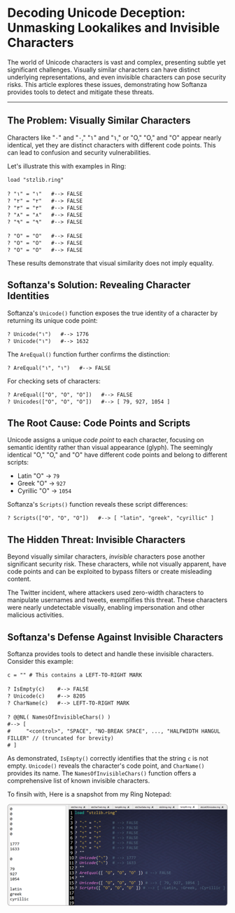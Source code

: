 # Decoding Unicode Deception: Unmasking Lookalikes and Invisible Characters


The world of Unicode characters is vast and complex, presenting subtle yet significant challenges. Visually similar characters can have distinct underlying representations, and even invisible characters can pose security risks. This article explores these issues, demonstrating how Softanza provides tools to detect and mitigate these threats.

---


## The Problem: Visually Similar Characters

Characters like "۰" and "٠," "۱" and "١," or "O," "Ο," and "О" appear nearly identical, yet they are distinct characters with different code points. This can lead to confusion and security vulnerabilities.

Let's illustrate this with examples in Ring:

```ring
load "stzlib.ring"

? "۱" = "١"   #--> FALSE
? "۲" = "٢"   #--> FALSE
? "۳" = "٣"   #--> FALSE
? "۸" = "٨"   #--> FALSE
? "۹" = "٩"   #--> FALSE

? "O" = "Ο"   #--> FALSE
? "O" = "О"   #--> FALSE
? "Ο" = "О"   #--> FALSE
```

These results demonstrate that visual similarity does not imply equality.



## Softanza's Solution: Revealing Character Identities

Softanza's `Unicode()` function exposes the true identity of a character by returning its unique code point:

```ring
? Unicode("۱")   #--> 1776
? Unicode("١")   #--> 1632
```

The `AreEqual()` function further confirms the distinction:

```ring
? AreEqual("۱", "١")   #--> FALSE
```

For checking sets of characters:

```ring
? AreEqual(["O", "Ο", "О"])   #--> FALSE
? Unicodes(["O", "Ο", "О"])   #--> [ 79, 927, 1054 ]
```


## The Root Cause: Code Points and Scripts

Unicode assigns a unique *code point* to each character, focusing on semantic identity rather than visual appearance (glyph). The seemingly identical "O," "Ο," and "О" have different code points and belong to different scripts:

*   Latin "O" → `79`
*   Greek "Ο" → `927`
*   Cyrillic "О" → `1054`

Softanza's `Scripts()` function reveals these script differences:

```ring
? Scripts(["O", "Ο", "О"])   #--> [ "latin", "greek", "cyrillic" ]
```



## The Hidden Threat: Invisible Characters

Beyond visually similar characters, *invisible* characters pose another significant security risk. These characters, while not visually apparent, have code points and can be exploited to bypass filters or create misleading content.

The Twitter incident, where attackers used zero-width characters to manipulate usernames and tweets, exemplifies this threat. These characters were nearly undetectable visually, enabling impersonation and other malicious activities.


## Softanza's Defense Against Invisible Characters

Softanza provides tools to detect and handle these invisible characters. Consider this example:

```ring
c = "‎" # This contains a LEFT-TO-RIGHT MARK

? IsEmpty(c)    #--> FALSE
? Unicode(c)    #--> 8205
? CharName(c)   #--> LEFT-TO-RIGHT MARK

? @@NL( NamesOfInvisibleChars() )
#--> [
#     "<control>", "SPACE", "NO-BREAK SPACE", ..., "HALFWIDTH HANGUL FILLER" // (truncated for brevity)
# ]
```

As demonstrated, `IsEmpty()` correctly identifies that the string `c` is not empty. `Unicode()` reveals the character's code point, and `CharName()` provides its name. The `NamesOfInvisibleChars()` function offers a comprehensive list of known invisible characters.

To finsih with, Here is a snapshot from my Ring Notepad:

![SoftanzaLib, unmasking unicode lookalities](../images/stz-unmasking-unicode-lookalities.png)  


